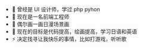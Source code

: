 
- 🔭 曾经是 UI 设计师，学过 php pyhon
- 🌱 现在是一名前端工程师
- 👯 偶尔画一画日漫场景画
- 🤔 现在的目标是代码提高，绘画提高，学习日语和英语
- ⚡  决定找寻让我快乐的事情，比如打游戏，听听歌



